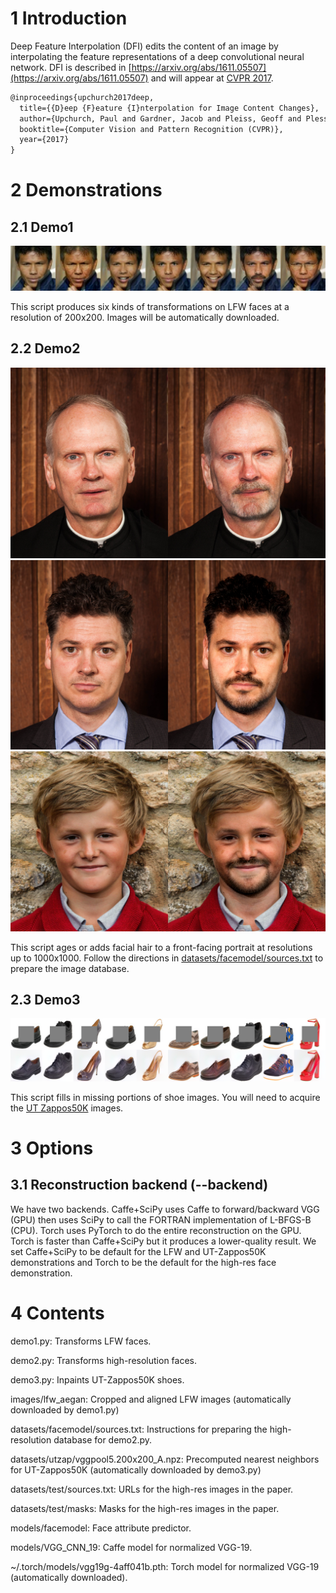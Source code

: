 # 1 Introduction

Deep Feature Interpolation (DFI) edits the content of an image by interpolating the feature representations of a deep convolutional neural network. DFI is described in [https://arxiv.org/abs/1611.05507](https://arxiv.org/abs/1611.05507) and will appear at [CVPR 2017](http://cvpr2017.thecvf.com/).

```latex
@inproceedings{upchurch2017deep,
  title={{D}eep {F}eature {I}nterpolation for Image Content Changes},
  author={Upchurch, Paul and Gardner, Jacob and Pleiss, Geoff and Pless, Robert and Snavely, Noah and Bala, Kavita and Weinberger, Kilian},
  booktitle={Computer Vision and Pattern Recognition (CVPR)},
  year={2017}
}
```

# 2 Demonstrations

## 2.1 Demo1

![demo1](documentation/images/demo1_example.png)

This script produces six kinds of transformations on LFW faces at a resolution of 200x200. Images will be automatically downloaded.

## 2.2 Demo2

![demo2](documentation/images/demo2_senior.jpg) ![demo2](documentation/images/demo2_man.jpg) ![demo2](documentation/images/demo2_kid.jpg)

This script ages or adds facial hair to a front-facing portrait at resolutions up to 1000x1000. Follow the directions in [datasets/facemodel/sources.txt](../datasets/facemodel/sources.txt) to prepare the image database. 

## 2.3 Demo3

![demo3](documentation/images/demo3_example.png)

This script fills in missing portions of shoe images. You will need to acquire the [UT Zappos50K](http://vision.cs.utexas.edu/projects/finegrained/utzap50k/) images.

# 3 Options

## 3.1 Reconstruction backend (--backend)

We have two backends. Caffe+SciPy uses Caffe to forward/backward VGG
(GPU) then uses SciPy to call the FORTRAN implementation of L-BFGS-B
(CPU). Torch uses PyTorch to do the entire reconstruction on the
GPU. Torch is faster than Caffe+SciPy but it produces a lower-quality
result. We set Caffe+SciPy to be default for the LFW and UT-Zappos50K
demonstrations and Torch to be the default for the high-res face
demonstration.

# 4 Contents

demo1.py: Transforms LFW faces.

demo2.py: Transforms high-resolution faces.

demo3.py: Inpaints UT-Zappos50K shoes.

images/lfw_aegan: Cropped and aligned LFW images (automatically downloaded
by demo1.py)

datasets/facemodel/sources.txt: Instructions for preparing the
high-resolution database for demo2.py.

datasets/utzap/vggpool5.200x200_A.npz: Precomputed nearest neighbors
for UT-Zappos50K (automatically downloaded by demo3.py)

datasets/test/sources.txt: URLs for the high-res images in the paper.

datasets/test/masks: Masks for the high-res images in the paper.

models/facemodel: Face attribute predictor.

models/VGG_CNN_19: Caffe model for normalized VGG-19.

~/.torch/models/vgg19g-4aff041b.pth: Torch model for normalized VGG-19 (automatically downloaded).

